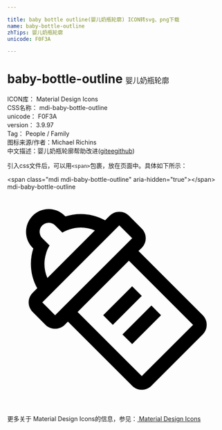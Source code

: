 ```yaml
---

title: baby bottle outline(婴儿奶瓶轮廓) ICON转svg、png下载
name: baby-bottle-outline
zhTips: 婴儿奶瓶轮廓
unicode: F0F3A

---
```


# baby-bottle-outline  <small style="font-size: 60%;font-weight: 100">婴儿奶瓶轮廓</small>


<div class="detail-page">
<p>
<span>
ICON库：
<span class="badge-secondary badge">Material Design Icons</span> 
</span>
<br/>
<span>
CSS名称：
<span class="badge-secondary badge">mdi-baby-bottle-outline</span> 
</span>
<br/>
<span>
unicode：
<span class="badge-secondary badge">F0F3A</span> 
</span>
<br/>
<span>
version：
<span class="badge-secondary badge">3.9.97</span> 
</span>
<br/>
<span>Tag：
<span class="badge-light badge">People / Family</span>
</span>
<br/>
<span>图标来源/作者：<span class="badge-light badge">Michael Richins</span></span> 
<br/>
<span class="zh-detail">中文描述：<span class="badge-primary badge">婴儿奶瓶轮廓</span><span class="help-link"><span>帮助改进</span>(<a href="https://gitee.com/liuwave/icon-helper/edit/master/json/material/baby-bottle-outline.json" target="_blank" rel="noopener noreferrer">gitee</a><a href="https://github.com/liuwave/icon-helper/edit/master/json/material/baby-bottle-outline.json" target="_blank" rel="noopener noreferrer">github</a></span>)</span><br/>
</p>
</div>
<div class="alert alert-dark">
  <i class="mdi mdi-baby-bottle-outline mdi-48px"></i>
  <i class="mdi mdi-baby-bottle-outline mdi-36px"></i>
  <i class="mdi mdi-baby-bottle-outline mdi-24px"></i>
  <i class="mdi mdi-baby-bottle-outline mdi-18px"></i>
</div>
<div>
  <p>引入css文件后，可以用<code>&lt;span&gt;</code>包裹，放在页面中。具体如下所示：    
  </p>
  <div class="alert alert-primary" style="font-size: 14px">
    &lt;span class="mdi mdi-baby-bottle-outline" aria-hidden="true"&gt;&lt;/span&gt;
    <copy-btn content='<span class="mdi mdi-baby-bottle-outline" aria-hidden="true"></span>'></copy-btn>
  </div>
  <div class="alert alert-secondary">
    <i class="mdi mdi-baby-bottle-outline"
    style="font-size: 24px"
    aria-hidden="true"></i> mdi-baby-bottle-outline
    <copy-btn content="mdi-baby-bottle-outline" btn-title="复制图标名称"></copy-btn>
  </div>
</div>
<div id="svg" class="svg-wrap">
<svg xmlns="http://www.w3.org/2000/svg" viewBox="0 0 24 24"><path d="M11.28 2.8L10.78 3.3C9.44 2.55 7.84 2.4 6.41 2.87L6.33 2.8C5.36 1.82 3.77 1.82 2.8 2.8S1.82 5.36 2.8 6.33L2.87 6.41C2.4 7.84 2.55 9.44 3.3 10.78L2.8 11.28C2.21 11.87 2.21 12.81 2.8 13.4L4.21 14.82C4.8 15.4 5.74 15.4 6.33 14.82L6.68 14.46L13.76 21.53C14.34 22.12 15.29 22.12 15.88 21.53L21.53 15.88C22.12 15.29 22.12 14.34 21.53 13.75L14.46 6.68L14.82 6.33C15.4 5.74 15.4 4.8 14.82 4.21L13.4 2.79C12.82 2.21 11.87 2.21 11.28 2.8M4.25 7.05C4.33 6.71 4.47 6.38 4.66 6.07L3.86 5.27C3.75 5.16 3.67 5.04 3.63 4.9C3.5 4.56 3.57 4.14 3.86 3.86S4.56 3.5 4.9 3.63C5.04 3.67 5.16 3.75 5.27 3.86L6.07 4.66C6.38 4.47 6.71 4.33 7.05 4.25C7.91 4 8.83 4.06 9.65 4.42L4.42 9.65C4.06 8.83 4 7.91 4.25 7.05M20.47 14.82L14.82 20.47L7.75 13.4L13.4 7.75L20.47 14.82M13.76 5.27L5.27 13.76L3.86 12.34L12.34 3.86L13.76 5.27M14.82 11.63L11.63 14.82L10.57 13.76L13.76 10.57L14.82 11.63M16.94 13.76L13.76 16.94L12.69 15.88L15.88 12.69L16.94 13.76Z" /></svg>
</div>
<detail full-name='mdi-baby-bottle-outline'></detail>
    
<div><p>更多关于 Material Design Icons的信息，参见：<a target="_blank" href="https://iconhelper.cn/material.html"> Material Design Icons</a>
</p></div>
